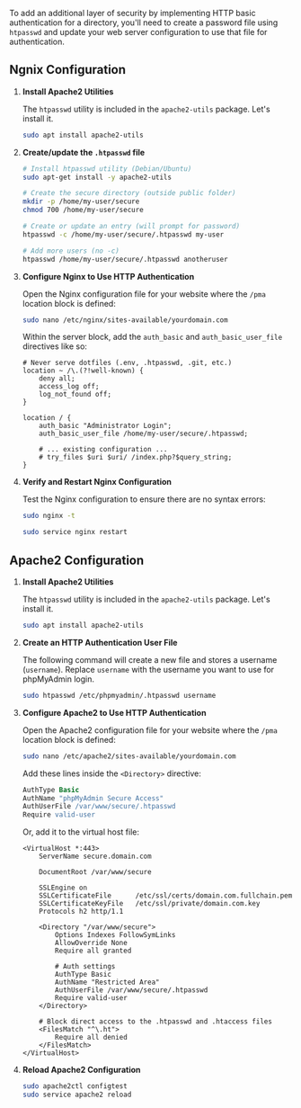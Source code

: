 To add an additional layer of security by implementing HTTP basic authentication for a directory, you'll need to create a password file using `htpasswd` and update your web server configuration to use that file for authentication.


## Ngnix Configuration

1. **Install Apache2 Utilities**

	The `htpasswd` utility is included in the `apache2-utils` package. Let's install it.

	```sh
	sudo apt install apache2-utils
	```

2. **Create/update the `.htpasswd` file**



	```sh
	# Install htpasswd utility (Debian/Ubuntu)
	sudo apt-get install -y apache2-utils

	# Create the secure directory (outside public folder)
	mkdir -p /home/my-user/secure
	chmod 700 /home/my-user/secure

	# Create or update an entry (will prompt for password)
	htpasswd -c /home/my-user/secure/.htpasswd my-user

	# Add more users (no -c)
	htpasswd /home/my-user/secure/.htpasswd anotheruser
	```


3. **Configure Nginx to Use HTTP Authentication**

	Open the Nginx configuration file for your website where the `/pma` location block is defined:

	```sh
	sudo nano /etc/nginx/sites-available/yourdomain.com
	```

	Within the server block, add the `auth_basic` and `auth_basic_user_file` directives like so:

	```nginx
	# Never serve dotfiles (.env, .htpasswd, .git, etc.)
    location ~ /\.(?!well-known) {
        deny all;
        access_log off;
        log_not_found off;
    }

	location / {
		auth_basic "Administrator Login";
		auth_basic_user_file /home/my-user/secure/.htpasswd;

		# ... existing configuration ...
		# try_files $uri $uri/ /index.php?$query_string;
	}
	```

4. **Verify and Restart Nginx Configuration**

	Test the Nginx configuration to ensure there are no syntax errors:

	```sh
	sudo nginx -t
	```

	```sh
	sudo service nginx restart
	```


## Apache2 Configuration

1. **Install Apache2 Utilities**

	The `htpasswd` utility is included in the `apache2-utils` package. Let's install it.

	```sh
	sudo apt install apache2-utils
	```

2. **Create an HTTP Authentication User File**

	The following command will create a new file and stores a username (`username`). Replace `username` with the username you want to use for phpMyAdmin login.

	```sh
	sudo htpasswd /etc/phpmyadmin/.htpasswd username
	```

3. **Configure Apache2 to Use HTTP Authentication**

	Open the Apache2 configuration file for your website where the `/pma` location block is defined:

	```sh
	sudo nano /etc/apache2/sites-available/yourdomain.com
	```

	Add these lines inside the `<Directory>` directive:

	```apache
	AuthType Basic
	AuthName "phpMyAdmin Secure Access"
	AuthUserFile /var/www/secure/.htpasswd
	Require valid-user
	```


	Or, add it to the virtual host file:

	```
	<VirtualHost *:443>
		ServerName secure.domain.com

		DocumentRoot /var/www/secure

		SSLEngine on
		SSLCertificateFile      /etc/ssl/certs/domain.com.fullchain.pem
		SSLCertificateKeyFile   /etc/ssl/private/domain.com.key
		Protocols h2 http/1.1

		<Directory "/var/www/secure">
			Options Indexes FollowSymLinks
			AllowOverride None
			Require all granted

			# Auth settings
			AuthType Basic
			AuthName "Restricted Area"
			AuthUserFile /var/www/secure/.htpasswd
			Require valid-user
		</Directory>

		# Block direct access to the .htpasswd and .htaccess files
		<FilesMatch "^\.ht">
			Require all denied
		</FilesMatch>
	</VirtualHost>
	```


4. **Reload Apache2 Configuration**

	```bash
	sudo apache2ctl configtest
	sudo service apache2 reload
	```
